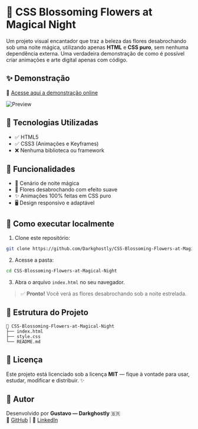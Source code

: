 
# 🌸 CSS Blossoming Flowers at Magical Night

Um projeto visual encantador que traz a beleza das flores desabrochando sob uma noite mágica, utilizando apenas **HTML** e **CSS puro**, sem nenhuma dependência externa. Uma verdadeira demonstração de como é possível criar animações e arte digital apenas com código.

## ✨ Demonstração

🔗 [Acesse aqui a demonstração online](https://darkghostly.github.io/CSS-Blossoming-Flowers-at-Magical-Night/)

![Preview](https://raw.githubusercontent.com/Darkghostly/CSS-Blossoming-Flowers-at-Magical-Night/main/preview.png)

## 🚀 Tecnologias Utilizadas

- ✅ HTML5
- ✅ CSS3 (Animações e Keyframes)
- ❌ Nenhuma biblioteca ou framework

## 🎯 Funcionalidades

- 🌙 Cenário de noite mágica
- 🌸 Flores desabrochando com efeito suave
- ✨ Animações 100% feitas em CSS puro
- 🖥️ Design responsivo e adaptável

## 🔧 Como executar localmente

1. Clone este repositório:
```bash
git clone https://github.com/Darkghostly/CSS-Blossoming-Flowers-at-Magical-Night.git
```
2. Acesse a pasta:
```bash
cd CSS-Blossoming-Flowers-at-Magical-Night
```
3. Abra o arquivo `index.html` no seu navegador.

> ✅ **Pronto!** Você verá as flores desabrochando sob a noite estrelada.

## 📂 Estrutura do Projeto

```
📁 CSS-Blossoming-Flowers-at-Magical-Night
├── index.html
├── style.css
└── README.md
```

## 📜 Licença

Este projeto está licenciado sob a licença **MIT** — fique à vontade para usar, estudar, modificar e distribuir. ✨

## 🫡 Autor

Desenvolvido por **Gustavo — Darkghostly** 🇧🇷  
🔗 [GitHub](https://github.com/Darkghostly) | 🔗 [LinkedIn](https://www.linkedin.com/in/seu-username)
